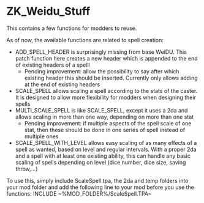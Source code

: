 # ZK_Weidu_Stuff
This contains a few functions for modders to reuse.

As of now, the available functions are related to spell creation:

* ADD_SPELL_HEADER is surprisingly missing from base WeiDU. This patch function here creates a new header which is appended to the end of existing headers of a spelll
  * Pending improvement: allow the possibility to say after which existing header this should be inserted. Currently only allows adding at the end of existing headers
* SCALE_SPELL allows scaling a spell according to the stats of the caster. It is designed to allow more flexibility for modders when designing their spells
* MULTI_SCALE_SPELL is like SCALE_SPELL, except it uses a 2da and allows scaling in more than one way, depending on more than one stat
  * Pending improvement: if multiple aspects of the spell scale of one stat, then these should be done in one series of spell instead of multiple ones
* SCALE_SPELL_WITH_LEVEL allows easy scaling of as many effects of a spell as wanted, based on level and regular intervals. With a proper 2da and a spell with at least one existing ability, this can handle any basic scaling of spells depending on level (dice number, dice size, saving throw,...)

To use this, simply include ScaleSpell.tpa, the 2da and temp folders into your mod folder and add the following line to your mod before you use the functions:
INCLUDE ~%MOD_FOLDER%/ScaleSpell.TPA~
